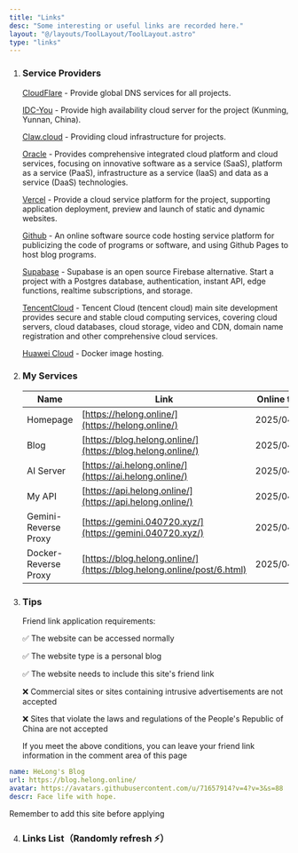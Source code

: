 ```yaml
---
title: "Links"
desc: "Some interesting or useful links are recorded here."
layout: "@/layouts/ToolLayout/ToolLayout.astro"
type: "links"
---
```


<script src='/assets/js/fas.js' crossorigin='anonymous'></script>

<link rel="stylesheet" type="text/css" href="https:////at.alicdn.com/t/c/font_4902778_qnbxgtmm4i9.css">

1. ### Service Providers

    <i class="fa-brands fa-cloudflare"></i> [CloudFlare](https://www.cloudflare.com/zh-cn/) - Provide global DNS services for all projects.
    
    <i class="fa-solid fa-cloud"></i> [IDC-You](https://idcyou.cn/) - Provide high availability cloud server for the project (Kunming, Yunnan, China).
    
    <i class="iconfont icon-paw-claws"></i> [Claw.cloud](https://claw.cloud/) - Providing cloud infrastructure for projects.
    
    <i class="fa-solid fa-server"></i> [Oracle](https://www.oracle.com/) - Provides comprehensive integrated cloud platform and cloud services, focusing on innovative software as a service (SaaS), platform as a service (PaaS), infrastructure as a service (IaaS) and data as a service (DaaS) technologies.
    
    <i class="fa-solid fa-square-caret-up"></i> [Vercel](https://vercel.com/) - Provide a cloud service platform for the project, supporting application deployment, preview and launch of static and dynamic websites.
    
    <i class="fa-brands fa-github"></i> [Github](https://github.com/) - An online software source code hosting service platform for publicizing the code of programs or software, and using Github Pages to host blog programs.

    <i class="fa-solid fa-database"></i> [Supabase](https://supabase.com/) - Supabase is an open source Firebase alternative. Start a project with a Postgres database, authentication, instant API, edge functions, realtime subscriptions, and storage.

    <i class="iconfont icon-tengxunyun"></i> [TencentCloud](https://cloud.tencent.com/) - Tencent Cloud (tencent cloud) main site development provides secure and stable cloud computing services, covering cloud servers, cloud databases, cloud storage, video and CDN, domain name registration and other comprehensive cloud services.

    <i class="iconfont icon-huawei"></i> [Huawei Cloud](https://huaweicloud.com/) - Docker image hosting.

    

    

2. ### My Services

    |  Name  | Link  | Online time |
    |  ----  |  ----  | ---- |
    |  Homepage  | [https://helong.online/](https://helong.online/) | 2025/04/25 |
    |  Blog  | [https://blog.helong.online/](https://blog.helong.online/) | 2025/04/25 |
    |  AI Server  | [https://ai.helong.online/](https://ai.helong.online/) | 2025/04/25 |
    |  My API  | [https://api.helong.online/](https://api.helong.online/) | 2025/04/20 |
    |  Gemini-Reverse Proxy  | [https://gemini.040720.xyz/](https://gemini.040720.xyz/) | 2025/04/19 |
    |  Docker-Reverse Proxy  | [https://blog.helong.online/](https://blog.helong.online/post/6.html) | 2025/04/20 |


3. ### Tips

    Friend link application requirements:

    ✅ The website can be accessed normally

    ✅ The website type is a personal blog

    ✅ The website needs to include this site's friend link

    ❌ Commercial sites or sites containing intrusive advertisements are not accepted

    ❌ Sites that violate the laws and regulations of the People's Republic of China are not accepted

    If you meet the above conditions, you can leave your friend link information in the comment area of ​​this page

```yaml
name: HeLong's Blog
url: https://blog.helong.online/
avatar: https://avatars.githubusercontent.com/u/71657914?v=4?v=3&s=88
descr: Face life with hope.
```
Remember to add this site before applying


4. ### Links List（Randomly refresh ⚡️）